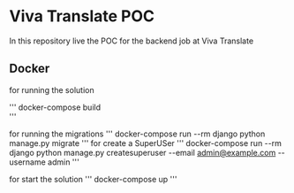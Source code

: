 # Viva Translate POC

In this repository live the POC for the backend job at Viva Translate 


## Docker

for running the solution

'''
docker-compose build  
'''

for running the migrations
'''
docker-compose run --rm django python manage.py migrate
'''
for create a SuperUSer
'''
docker-compose run --rm django python manage.py createsuperuser --email admin@example.com --username admin
'''

for start the solution 
'''
docker-compose up
'''

